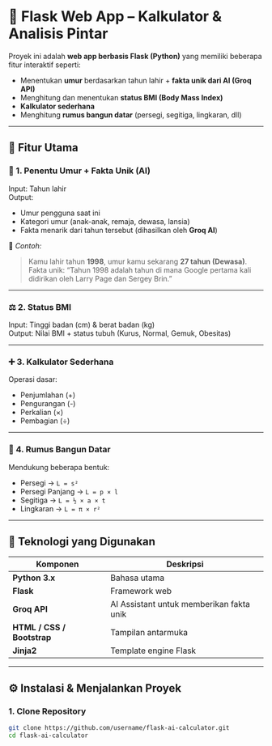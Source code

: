 # 🧠 Flask Web App – Kalkulator & Analisis Pintar

Proyek ini adalah **web app berbasis Flask (Python)** yang memiliki beberapa fitur interaktif seperti:
- Menentukan **umur** berdasarkan tahun lahir + **fakta unik dari AI (Groq API)**
- Menghitung dan menentukan **status BMI (Body Mass Index)**
- **Kalkulator sederhana**
- Menghitung **rumus bangun datar** (persegi, segitiga, lingkaran, dll)

---

## 🚀 Fitur Utama

### 🧓 1. Penentu Umur + Fakta Unik (AI)
Input: Tahun lahir  
Output:
- Umur pengguna saat ini  
- Kategori umur (anak-anak, remaja, dewasa, lansia)  
- Fakta menarik dari tahun tersebut (dihasilkan oleh **Groq AI**)

🧠 *Contoh:*
> Kamu lahir tahun **1998**, umur kamu sekarang **27 tahun (Dewasa)**.  
> Fakta unik: “Tahun 1998 adalah tahun di mana Google pertama kali didirikan oleh Larry Page dan Sergey Brin.”

---

### ⚖️ 2. Status BMI
Input: Tinggi badan (cm) & berat badan (kg)  
Output: Nilai BMI + status tubuh (Kurus, Normal, Gemuk, Obesitas)

---

### ➕ 3. Kalkulator Sederhana
Operasi dasar:
- Penjumlahan (+)
- Pengurangan (-)
- Perkalian (×)
- Pembagian (÷)

---

### 📐 4. Rumus Bangun Datar
Mendukung beberapa bentuk:
- Persegi → `L = s²`
- Persegi Panjang → `L = p × l`
- Segitiga → `L = ½ × a × t`
- Lingkaran → `L = π × r²`

---

## 🧩 Teknologi yang Digunakan

| Komponen | Deskripsi |
|-----------|------------|
| **Python 3.x** | Bahasa utama |
| **Flask** | Framework web |
| **Groq API** | AI Assistant untuk memberikan fakta unik |
| **HTML / CSS / Bootstrap** | Tampilan antarmuka |
| **Jinja2** | Template engine Flask |

---

## ⚙️ Instalasi & Menjalankan Proyek

### 1. Clone Repository
```bash
git clone https://github.com/username/flask-ai-calculator.git
cd flask-ai-calculator
